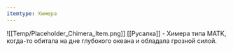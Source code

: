 ```yaml
---
itemtype: Химера
---
```

![[Temp/Placeholder_Chimera_Item.png]]
[[Русалка]] - Химера типа MATK, когда-то обитала на дне глубокого океана и обладала грозной силой.

